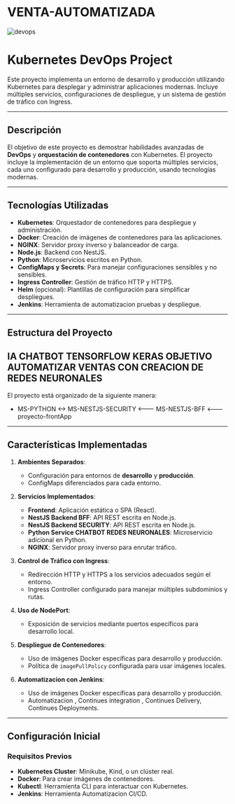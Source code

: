 # VENTA-AUTOMATIZADA
![devops](https://github.com/user-attachments/assets/4826ea40-ade8-4d8a-9984-5db511d57c05)

# Kubernetes DevOps Project

Este proyecto implementa un entorno de desarrollo y producción utilizando Kubernetes para desplegar y administrar aplicaciones modernas. Incluye múltiples servicios, configuraciones de despliegue, y un sistema de gestión de tráfico con Ingress.

---

## Descripción

El objetivo de este proyecto es demostrar habilidades avanzadas de **DevOps** y **orquestación de contenedores** con Kubernetes. El proyecto incluye la implementación de un entorno que soporta múltiples servicios, cada uno configurado para desarrollo y producción, usando tecnologías modernas.

---

## Tecnologías Utilizadas

- **Kubernetes**: Orquestador de contenedores para despliegue y administración.
- **Docker**: Creación de imágenes de contenedores para las aplicaciones.
- **NGINX**: Servidor proxy inverso y balanceador de carga.
- **Node.js**: Backend con NestJS.
- **Python**: Microservicios escritos en Python.
- **ConfigMaps y Secrets**: Para manejar configuraciones sensibles y no sensibles.
- **Ingress Controller**: Gestión de tráfico HTTP y HTTPS.
- **Helm** (opcional): Plantillas de configuración para simplificar despliegues.
- **Jenkins**: Herramienta de automatizacion pruebas y despliegue.
---

## Estructura del Proyecto
## IA CHATBOT TENSORFLOW KERAS OBJETIVO AUTOMATIZAR VENTAS CON CREACION DE REDES NEURONALES
El proyecto está organizado de la siguiente manera:
- MS-PYTHON <-> MS-NESTJS-SECURITY <--- MS-NESTJS-BFF <---proyecto-frontApp


---

## Características Implementadas

1. **Ambientes Separados**:
   - Configuración para entornos de **desarrollo** y **producción**.
   - ConfigMaps diferenciados para cada entorno.

2. **Servicios Implementados**:
   - **Frontend**: Aplicación estática o SPA (React).
   - **NestJS Backend BFF**: API REST escrita en Node.js.
   - **NestJS Backend SECURITY**: API REST escrita en Node.js.
   - **Python Service CHATBOT REDES NEURONALES**: Microservicio adicional en Python.
   - **NGINX**: Servidor proxy inverso para enrutar tráfico.

3. **Control de Tráfico con Ingress**:
   - Redirección HTTP y HTTPS a los servicios adecuados según el entorno.
   - Ingress Controller configurado para manejar múltiples subdominios y rutas.

4. **Uso de NodePort**:
   - Exposición de servicios mediante puertos específicos para desarrollo local.

5. **Despliegue de Contenedores**:
   - Uso de imágenes Docker específicas para desarrollo y producción.
   - Política de `imagePullPolicy` configurada para usar imágenes locales.

6. **Automatizacion con Jenkins**:
   - Uso de imágenes Docker específicas para desarrollo y producción.
   - Automatizacion , Continues integration , Continues Delivery, Continues Deployments.

---

## Configuración Inicial

### Requisitos Previos

- **Kubernetes Cluster**: Minikube, Kind, o un clúster real.
- **Docker**: Para crear imágenes de contenedores.
- **Kubectl**: Herramienta CLI para interactuar con Kubernetes.
- **Jenkins**: Herramienta Automatizacion CI/CD.


